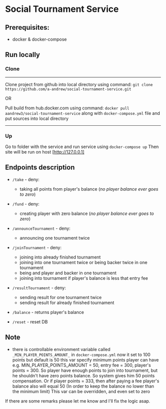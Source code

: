 # Social Tournament Service

## Prerequisites:
* docker & docker-compose

## Run locally

### Clone
*************************************
Clone project from github into local directory using command: `git clone https://github.com/a-andrew/social-tournament-service.git`

OR

Pull build from hub.docker.com using command: `docker pull aandrew3/social-tournament-service`
along with `docker-compose.yml` file and put sources into local directory
*************************************

### Up
Go to folder with the service and run service using `docker-compose up`
Then site will be run on host [http://127.0.0.1]

## Endpoints description
* `/take` - deny:
    * taking all points from player's balance (_no player balance ever goes to zero_)

* `/fund` - deny:
    * creating player with zero balance (_no player balance ever goes to zero_)

* `/announceTournament` - deny:
    * announcing one tournament twice
    
* `/joinTournament` - deny:
    * joining into already finished tournament
    * joining into one tournament twice or being backer twice in one tournament
    * being and player and backer in one tournament
    * joining into tournament if player's balance is less that entry fee
    
* `/resultTournament` - deny:
    * sending result for one tournament twice
    * sending result for already finished tournament
    
* `/balance` - returns player's balance

* `/reset` - reset DB

## Note

* there is controllable environment variable called `_MIN_PLAYER_POINTS_AMOUNT_` in `docker-compose.yml`
  now it set to 100 points but default is 50
  this var specify minimum points player can have
  e.g. MIN_PLAYER_POINTS_AMOUNT = 50, entry fee = 300, player's points = 300. So player have enough points to join into tournament,
  but he shouldn't have zero points balance. So system gives him 50 points compensation.
  Or if player points = 333, then after paying a fee player's balance also will equal 50 (In order to keep the balance no lower than the minimum limit)
  This var can be overridden, and even set to zero
  
If there are some remarks please let me know and I'll fix the logic asap.